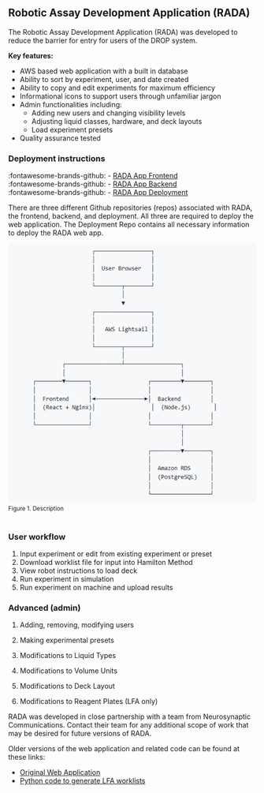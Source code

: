 ## Robotic Assay Development Application (RADA)

The Robotic Assay Development Application (RADA) was developed to reduce the barrier for entry for users of the DROP system. 

**Key features:**

+ AWS based web application with a built in database
+ Ability to sort by experiment, user, and date created
+ Ability to copy and edit experiments for maximum efficiency
+ Informational icons to support users through unfamiliar jargon
+ Admin functionalities including:
    - Adding new users and changing visibility levels
    - Adjusting liquid classes, hardware, and deck layouts
    - Load experiment presets 
+ Quality assurance tested

### Deployment instructions
:fontawesome-brands-github: - [RADA App Frontend](https://github.com/Global-Health-Labs/Robotic-Assay-Development-Application-RADA-)  <br>
:fontawesome-brands-github: - [RADA App Backend](https://github.com/Global-Health-Labs/RADA-Backend) <br>
:fontawesome-brands-github: - [RADA App Deployment](https://github.com/Global-Health-Labs/RADA-Deployment) <br>

There are three different Github repositories (repos) associated with RADA, the frontend, backend, and deployment. All three are required to deploy the web application. The Deployment Repo contains all necessary information to deploy the RADA web app. 

![RADA Architecture](./images/RADA_architecture.PNG) <br>
<small> Figure 1. Description </small> <br><br>

### User workflow

1. Input experiment or edit from existing experiment or preset
2. Download worklist file for input into Hamilton Method
3. View robot instructions to load deck
4. Run experiment in simulation 
5. Run experiment on machine and upload results 

### Advanced (admin)

1. Adding, removing, modifying users 

2. Making experimental presets 

3. Modifications to Liquid Types

4. Modifications to Volume Units

5. Modifications to Deck Layout

6. Modifications to Reagent Plates (LFA only)

RADA was developed in close partnership with a team from Neurosynaptic Communications. Contact their team for any additional scope of work that may be desired for future versions of RADA. 

Older versions of the web application and related code can be found at these links:

+ [Original Web Application](https://github.com/Global-Health-Labs/DROP/tree/main/sw/RADA_v0)
+ [Python code to generate LFA worklists](https://github.com/Global-Health-Labs/DROP/tree/main/sw/robot_worklist_generator)